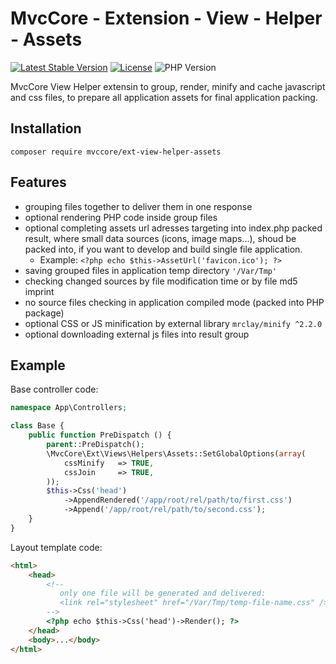 # MvcCore - Extension - View - Helper - Assets

[![Latest Stable Version](https://img.shields.io/badge/Stable-v5.2.5-brightgreen.svg?style=plastic)](https://github.com/mvccore/ext-view-helper-assets/releases)
[![License](https://img.shields.io/badge/License-BSD%203-brightgreen.svg?style=plastic)](https://mvccore.github.io/docs/mvccore/5.0.0/LICENSE.md)
![PHP Version](https://img.shields.io/badge/PHP->=5.4-brightgreen.svg?style=plastic)

MvcCore View Helper extensin to group, render, minify and cache javascript and css files, to prepare all application assets for final application packing.

## Installation
```shell
composer require mvccore/ext-view-helper-assets
```

## Features
- grouping files together to deliver them in one response
- optional rendering PHP code inside group files
- optional completing assets url adresses targeting into index.php
  packed result, where small data sources (icons, image maps...),
  shoud be packed into, if you want to develop and build single
  file application.
  - Example: `<?php echo $this->AssetUrl('favicon.ico'); ?>`
- saving grouped files in application temp directory `'/Var/Tmp'`
- checking changed sources by file modification time or by file md5 imprint
- no source files checking in application compiled mode (packed into PHP package)
- optional CSS or JS minification by external library `mrclay/minify ^2.2.0`
- optional downloading external js files into result group

## Example

Base controller code:
```php
namespace App\Controllers;

class Base {
	public function PreDispatch () {
		parent::PreDispatch();
		\MvcCore\Ext\Views\Helpers\Assets::SetGlobalOptions(array(
			cssMinify	=> TRUE,
			cssJoin		=> TRUE,
		));
		$this->Css('head')
			->AppendRendered('/app/root/rel/path/to/first.css')
			->Append('/app/root/rel/path/to/second.css');
	}
}
```

Layout template code:
```html
<html>
	<head>
		<!--
		   only one file will be generated and delivered:
		   <link rel="stylesheet" href="/Var/Tmp/temp-file-name.css" />
		-->
		<?php echo $this->Css('head')->Render(); ?>
	</head>
	<body>...</body>
</html>
```